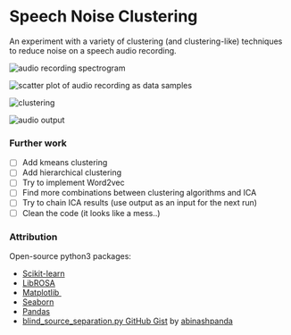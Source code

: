 # Speech Noise Clustering
An experiment with a variety of clustering (and clustering-like) techniques to reduce noise on a speech audio recording.

![audio recording spectrogram](/results/images/pcolormesh.png)

![scatter plot of audio recording as data samples](/results/images/scatter.png)

![clustering](/results/images/spectral_cluster.png)

![audio output](/results/images/spectral.png)


### Further work
- [ ] Add kmeans clustering
- [ ] Add hierarchical clustering
- [ ] Try to implement Word2vec
- [ ] Find more combinations between clustering algorithms and ICA
- [ ] Try to chain ICA results (use output as an input for the next run)
- [ ] Clean the code (it looks like a mess..)

### Attribution
Open-source python3 packages:
- [Scikit-learn](http://scikit-learn.org)
- [LibROSA]( http://librosa.github.io/librosa/index.html)
- [Matplotlib ](http://matplotlib.org/)
- [Seaborn](https://seaborn.pydata.org)
- [Pandas](http://pandas.pydata.org/)
- [blind_source_separation.py GitHub Gist]( https://gist.github.com/abinashpanda/11113098) by [abinashpanda](https://github.com/abinashpanda)
